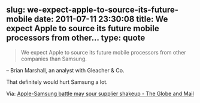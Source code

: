 slug: we-expect-apple-to-source-its-future-mobile
date: 2011-07-11 23:30:08
title: We expect Apple to source its future mobile processors from other...
type: quote
---

> We expect Apple to source its future mobile processors from other companies than Samsung.

– Brian Marshall, an analyst with Gleacher & Co. 

 That definitely would hurt Samsung a lot.

 Via: [Apple-Samsung battle may spur supplier shakeup - The Globe and Mail](http://www.theglobeandmail.com/news/technology/tech-news/apple-samsung-battle-may-spur-supplier-shakeup/article2093253/)
